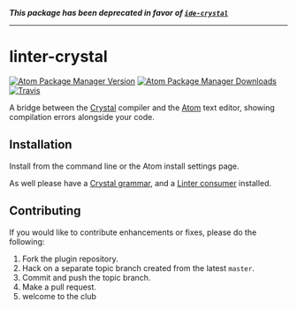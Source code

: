 ***This package has been deprecated in favor of [`ide-crystal`](https://atom.io/packages/ide-crystal)***

---

linter-crystal
==============
[![Atom Package Manager Version](https://img.shields.io/apm/v/linter-crystal.svg?maxAge=2592000?style=flat-square)](https://atom.io/packages/linter-crystal)
[![Atom Package Manager Downloads](https://img.shields.io/apm/dm/linter-crystal.svg?maxAge=2592000?style=flat-square)](https://atom.io/packages/linter-crystal)
[![Travis](https://img.shields.io/travis/atom-crystal/linter-crystal/master.svg?maxAge=2592000?style=flat-square)](https://travis-ci.org/atom-crystal/linter-crystal)

A bridge between the [Crystal](http://crystal-lang.org/) compiler and the [Atom](https://atom.io/) text editor, showing compilation errors alongside your code.

## Installation

Install from the command line or the Atom install settings page.

As well please have a [Crystal grammar](https://atom.io/packages/language-crystal-actual), and a [Linter consumer](http://atomlinter.github.io/#consumers) installed.

## Contributing
If you would like to contribute enhancements or fixes, please do the following:

1. Fork the plugin repository.
1. Hack on a separate topic branch created from the latest `master`.
1. Commit and push the topic branch.
1. Make a pull request.
1. welcome to the club
